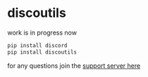 # discoutils
work is in progress now

```bash
pip install discord
pip install discoutils
```
for any questions join the [support server here](https://discord.gg/zdrSUu98BP)


